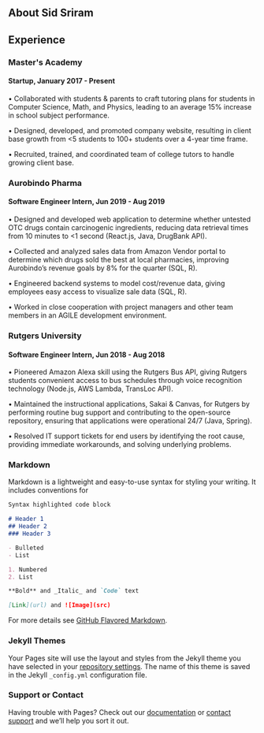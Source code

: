 ## About Sid Sriram

## Experience

### Master's Academy
#### Startup, January 2017 - Present

•	Collaborated with students & parents to craft tutoring plans for students in Computer Science, Math, and Physics,      leading to an average 15% increase in school subject performance.

•	Designed, developed, and promoted company website, resulting in client base growth from <5 students to 100+ students over a 4-year time frame.

•	Recruited, trained, and coordinated team of college tutors to handle growing client base.

### Aurobindo Pharma
#### Software Engineer Intern, Jun 2019 - Aug 2019

•	Designed and developed web application to determine whether untested OTC drugs contain carcinogenic ingredients, reducing data retrieval times from 10 minutes to <1 second (React.js, Java, DrugBank API).

•	Collected and analyzed sales data from Amazon Vendor portal to determine which drugs sold the best at local    pharmacies, improving Aurobindo’s revenue goals by 8% for the quarter (SQL, R).

•	Engineered backend systems to model cost/revenue data, giving employees easy access to visualize sale data (SQL, R).

•	Worked in close cooperation with project managers and other team members in an AGILE development environment.

### Rutgers University
#### Software Engineer Intern, Jun 2018 - Aug 2018

•	Pioneered Amazon Alexa skill using the Rutgers Bus API, giving Rutgers students convenient access to bus schedules through voice recognition technology (Node.js, AWS Lambda, TransLoc API).

•	Maintained the instructional applications, Sakai & Canvas, for Rutgers by performing routine bug support and       contributing to the open-source repository, ensuring that applications were operational 24/7 (Java, Spring).

•	Resolved IT support tickets for end users by identifying the root cause, providing immediate workarounds, and solving underlying problems.


### Markdown

Markdown is a lightweight and easy-to-use syntax for styling your writing. It includes conventions for

```markdown
Syntax highlighted code block

# Header 1
## Header 2
### Header 3

- Bulleted
- List

1. Numbered
2. List

**Bold** and _Italic_ and `Code` text

[Link](url) and ![Image](src)
```

For more details see [GitHub Flavored Markdown](https://guides.github.com/features/mastering-markdown/).

### Jekyll Themes

Your Pages site will use the layout and styles from the Jekyll theme you have selected in your [repository settings](https://github.com/Prasidh/Prasidh.github.io/settings/pages). The name of this theme is saved in the Jekyll `_config.yml` configuration file.

### Support or Contact

Having trouble with Pages? Check out our [documentation](https://docs.github.com/categories/github-pages-basics/) or [contact support](https://support.github.com/contact) and we’ll help you sort it out.
